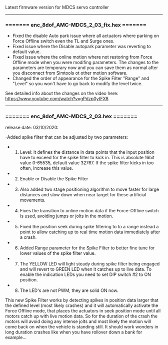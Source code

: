 Latest firmware version for MDCS servo controller

---------------------------------------------------------------------------------------------------------------------
### ======= enc_8dof_AMC-MDCS_2_03_fix.hex =======

- Fixed the disable Auto park issue where all actuators where parking on Force Offline switch even the TL and Surge ones.
- Fixed issue where the Disable autopark parameter was reverting to default value.
- Fixed issue where the online motion where not restoring from Force Offline mode when you were modifing parameters. The changes to the parameters are temporary now and you can save them as normal after you disconnect from Simtools ot other motion software.
- Changed the order of appearance for the Spike Filter "Range" and "Level" so you won't have to go back to modify the level twice.

See detailed info about the changes on the video here: https://www.youtube.com/watch?v=gPdzp0ytFX8

---------------------------------------------------------------------------------------------------------------------

### ======= enc_8dof_AMC-MDCS_2_03.hex =======

release date: 03/10/2020:

-Added spike filter that can be adjusted by two parameters:
- 1. Level: it defines the distance in data points that the input position have to exceed for the spike filter to kick in. This is absolute 16bit value 0-65535, default value 32767. If the spike filter kicks in too often, increase this value.
- 2. Enable or Disable the Spike Filter
- 3. Also added two stage positioning algorithm to move faster for large distances and slow down when near target for these artificial movements.
- 4. Fixes the transition to online motion data if the Force-Offline switch is used, avoiding jumps or jolts in the motion.
- 5. Fixed the position seek during spike filtering to to a range instead a point to allow catching up to real time motion data immediately after a crash.
- 6. Added Range parameter for the Spike Filter to better fine tune for lower values of the spike filter value.
- 7. The YELLOW LED will light steady during spike filter being engaged and will revert to GREEN LED when it catches up to live data. To enable the indication LEDs you need to set DIP switch #2 to ON position.
- 8. The LED's are not PWM, they are solid ON now.

This new Spike Filter works by detecting spikes in position data larger that the defined level (most likely crashes) and it will automatically activate the Force Offline mode, that places the actuators in seek position mode until all motors catch up with live motion data. So for the duration of the crash the motors will avoid doing any intense jolts and most likely the motion will come back on when the vehicle is standing still. It should work wonders in long duration crashes like when you have rollover down a bank for example...


